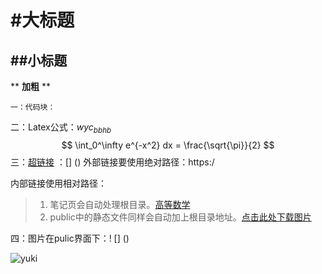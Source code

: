 # #大标题 

## ##小标题

** **加粗**  **

```
一：代码块：
```

二：Latex公式：$wyc_{bbhb}$
$$
\int_0^\infty e^{-x^2} dx = \frac{\sqrt{\pi}}{2}
$$
三：[超链接](https://www.google.com) ：[] () 外部链接要使用绝对路径：https:/

内部链接使用相对路径：

> 1. 笔记页会自动处理根目录。[高等数学](/math/calculus/main.md)
> 1. public中的静态文件同样会自动加上根目录地址。[点击此处下载图片](/03.jpg)


四：图片在pulic界面下：! [] () 

![yuki](/02.jpg)

